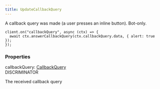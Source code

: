 ```yaml
---
title: UpdateCallbackQuery
---
```


A callback query was made (a user presses an inline button). Bot-only.

```
client.on("callbackQuery", async (ctx) => {
  await ctx.answerCallbackQuery(ctx.callbackQuery.data, { alert: true });
});
```

### Properties

<div class="flex flex-col gap-3"><div><div class="flex gap-2"><div class="font-mono"><span class="font-bold">callbackQuery</span><span class="opacity-50">:</span> <a href="/types/callbackquery"  >CallbackQuery</a></div><div class="flex items-center"><div class="bg-dbt px-1.5 rounded-md select-none text-fgt text-[10px]">DISCRIMINATOR</div></div></div><div class="pl-3"><div class="no-margin">

The received callback query

</div></div></div></div>

